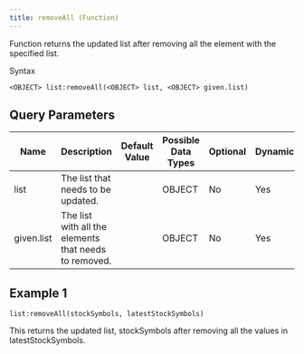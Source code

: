 ```yaml
---
title: removeAll (Function)
---
```


Function returns the updated list after removing all the element with the specified list.

Syntax

    <OBJECT> list:removeAll(<OBJECT> list, <OBJECT> given.list)

## Query Parameters

| Name       | Description                                           | Default Value | Possible Data Types | Optional | Dynamic |
|------------|-------------------------------------------------------|---------------|---------------------|----------|---------|
| list       | The list that needs to be updated.                    |               | OBJECT              | No       | Yes     |
| given.list | The list with all the elements that needs to removed. |               | OBJECT              | No       | Yes     |

## Example 1

    list:removeAll(stockSymbols, latestStockSymbols)

This returns the updated list, stockSymbols after removing all the values in latestStockSymbols.
